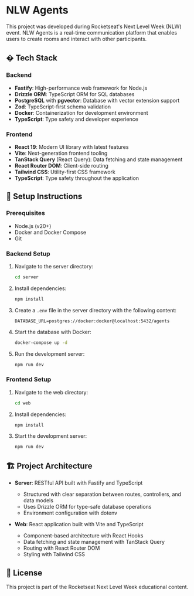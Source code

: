 # NLW Agents

This project was developed during Rocketseat's Next Level Week (NLW) event. NLW Agents is a real-time communication platform that enables users to create rooms and interact with other participants.

## � Tech Stack

### Backend
- **Fastify**: High-performance web framework for Node.js
- **Drizzle ORM**: TypeScript ORM for SQL databases
- **PostgreSQL** with **pgvector**: Database with vector extension support
- **Zod**: TypeScript-first schema validation
- **Docker**: Containerization for development environment
- **TypeScript**: Type safety and developer experience

### Frontend
- **React 19**: Modern UI library with latest features
- **Vite**: Next-generation frontend tooling
- **TanStack Query** (React Query): Data fetching and state management
- **React Router DOM**: Client-side routing
- **Tailwind CSS**: Utility-first CSS framework
- **TypeScript**: Type safety throughout the application

## 🚀 Setup Instructions

### Prerequisites
- Node.js (v20+)
- Docker and Docker Compose
- Git

### Backend Setup
1. Navigate to the server directory:
   ```bash
   cd server
   ```

2. Install dependencies:
   ```bash
   npm install
   ```

3. Create a `.env` file in the server directory with the following content:
   ```
   DATABASE_URL=postgres://docker:docker@localhost:5432/agents
   ```

4. Start the database with Docker:
   ```bash
   docker-compose up -d
   ```

5. Run the development server:
   ```bash
   npm run dev
   ```

### Frontend Setup
1. Navigate to the web directory:
   ```bash
   cd web
   ```

2. Install dependencies:
   ```bash
   npm install
   ```

3. Start the development server:
   ```bash
   npm run dev
   ```

## 🏗️ Project Architecture

- **Server**: RESTful API built with Fastify and TypeScript
  - Structured with clear separation between routes, controllers, and data models
  - Uses Drizzle ORM for type-safe database operations
  - Environment configuration with dotenv

- **Web**: React application built with Vite and TypeScript
  - Component-based architecture with React Hooks
  - Data fetching and state management with TanStack Query
  - Routing with React Router DOM
  - Styling with Tailwind CSS

## 📝 License

This project is part of the Rocketseat Next Level Week educational content.
